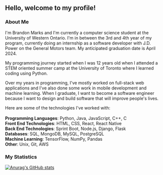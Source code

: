 ## Hello, welcome to my profile!

### About Me

I'm Brandon Marks and I'm currently a computer science student at the University of Western Ontario. I'm in between the 3rd and 4th year of my program, currently doing an internship as a software developer with J.D. Power on the General Motors team. My anticipated graduation date is April 2024.

My programming journey started when I was 12 years old when I attended a STEM oriented summer camp at the University of Toronto where I learned coding using Python.

Over my years in programming, I've mostly worked on full-stack web applications and I've also done some work in mobile development and machine learning. When I graduate, I want to become a software engineer because I want to design and build software that will improve people's lives.

Here are some of the technologies I've worked with:<br/><br/>
**Programming Languages**: Python, Java, JavaScript, C++, C<br/>
**Front End Technologies**: HTML, CSS, React, React Native<br/>
**Back End Technologies**: Sprint Boot, Node.js, Django, Flask<br/>
**Databases**: SQL, MongoDB, MySQL, PostgreSQL<br/>
**Machine Learning**: TensorFlow, NumPy, Pandas<br/>
**Other**: Unix, Git, AWS


### My Statistics

[![Anurag's GitHub stats](https://github-readme-stats.vercel.app/api?username=bmarks7)](https://github.com/anuraghazra/github-readme-stats)
